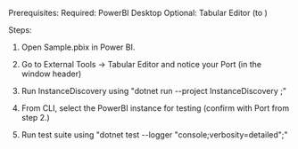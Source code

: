 Prerequisites: 
Required: PowerBI Desktop 
Optional: Tabular Editor (to )

Steps:


1. Open Sample.pbix in Power BI.

2. Go to External Tools -> Tabular Editor and notice your Port (in the window header)

3. Run InstanceDiscovery using "dotnet run --project InstanceDiscovery ;"

4. From CLI, select the PowerBI instance for testing (confirm with Port from step 2.)

5. Run test suite using "dotnet test --logger "console;verbosity=detailed";"


